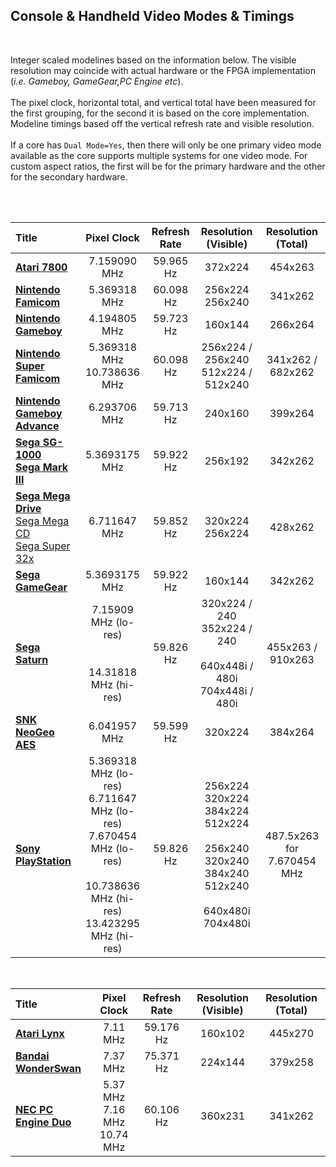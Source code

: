 
## Console & Handheld Video Modes & Timings

<br>

Integer scaled modelines based on the information below. The visible resolution may coincide with actual hardware or the FPGA implementation (_i.e. Gameboy, GameGear,PC Engine etc_).<br><br>The pixel clock, horizontal total, and vertical total have been measured for the first grouping, for the second it is based on the core implementation. Modeline timings based off the vertical refresh rate and visible resolution.<br><br>
If a core has `Dual Mode=Yes`, then there will only be one primary video mode available as the core supports multiple systems for one video mode. For custom aspect ratios, the first will be for the primary hardware and the other for the secondary hardware.<br><br>

<br>

| Title | Pixel Clock | Refresh Rate | Resolution (Visible) | Resolution (Total) |
|:--|:--:|:--:|:--:|:--:|
[**Atari 7800**](https://github.com/OngoGablogian/Integer_Video_Modes/blob/main/console/console.md#atari-7800) | 7.159090 MHz | 59.965 Hz | 372x224 | 454x263 |
[**Nintendo Famicom**](https://github.com/OngoGablogian/Integer_Video_Modes/blob/main/console/console.md#nintendo-famicom--nintendo-entertainment-system) | 5.369318 MHz | 60.098 Hz | 256x224<br>256x240 | 341x262 |
[**Nintendo Gameboy**](https://github.com/OngoGablogian/Integer_Video_Modes/blob/main/console/console.md#game-boy--game-boy-color) | 4.194805 MHz | 59.723 Hz | 160x144 | 266x264 |
[**Nintendo Super Famicom**](https://github.com/OngoGablogian/Integer_Video_Modes/blob/main/console/console.md#super-famicom--super-nintendo) | 5.369318 MHz<br>10.738636 MHz | 60.098 Hz | 256x224 / 256x240<br>512x224 / 512x240 | 341x262 / 682x262 |
[**Nintendo Gameboy Advance**](https://github.com/OngoGablogian/Integer_Video_Modes/blob/main/console/console.md#game-boy-advance) | 6.293706 MHz | 59.713 Hz | 240x160 | 399x264 |
[**Sega SG-1000**](https://github.com/OngoGablogian/Integer_Video_Modes/blob/main/console/console.md#sega-sg-1000)<br>[**Sega Mark III**](https://github.com/OngoGablogian/Integer_Video_Modes/blob/main/console/console.md#sega-mark-iii--sega-master-system-sega-sg-1000-compatible) | 5.3693175 MHz | 59.922 Hz | 256x192 | 342x262 |
[**Sega Mega Drive**](https://github.com/OngoGablogian/Integer_Video_Modes/blob/main/console/console.md#sega-mega-drive--sega-genesis)<br>[Sega Mega CD](https://github.com/OngoGablogian/Integer_Video_Modes/blob/main/console/console.md#sega-mega-drive--sega-genesis)<br>[Sega Super 32x](https://github.com/OngoGablogian/Integer_Video_Modes/blob/main/console/console.md#sega-mega-drive--sega-genesis) | 6.711647 MHz | 59.852 Hz | 320x224<br>256x224 | 428x262 |
[**Sega GameGear**](https://github.com/OngoGablogian/Integer_Video_Modes/blob/main/console/console.md#sega-game-gear) | 5.3693175 MHz | 59.922 Hz | 160x144 | 342x262 |
[**Sega Saturn**](https://github.com/OngoGablogian/Integer_Video_Modes/blob/main/console/console.md#sega-saturn) | 7.15909 MHz (lo-res)<br><br><br>14.31818 MHz (hi-res) | 59.826 Hz | 320x224 / 240<br>352x224 / 240<br><br>640x448i / 480i<br>704x448i / 480i | 455x263 / 910x263 |
[**SNK NeoGeo AES**](https://github.com/OngoGablogian/Integer_Video_Modes/blob/main/console/console.md#neo-geo-advanced-entertainment-system) | 6.041957 MHz | 59.599 Hz | 320x224 | 384x264 |
[**Sony PlayStation**](https://github.com/OngoGablogian/Integer_Video_Modes/blob/main/console/console.md#sony-playstation) | 5.369318 MHz (lo-res)<br>6.711647 MHz (lo-res)<br>7.670454 MHz (lo-res)<br><br>10.738636 MHz (hi-res)<br>13.423295 MHz (hi-res) | 59.826 Hz | 256x224<br>320x224<br>384x224<br>512x224<br><br>256x240<br>320x240<br>384x240<br>512x240<br><br>640x480i<br>704x480i | 487.5x263 for 7.670454 MHz |

<br>

| Title | Pixel Clock | Refresh Rate | Resolution (Visible) | Resolution (Total) |
|:--|:--:|:--:|:--:|:--:|
[**Atari Lynx**](https://github.com/OngoGablogian/Integer_Video_Modes/blob/main/console/console.md#atari-lynx) | 7.11 MHz | 59.176 Hz | 160x102 | 445x270 |
[**Bandai WonderSwan**](https://github.com/OngoGablogian/Integer_Video_Modes/blob/main/console/console.md#bandai-wonderswan--wonderswan-color) | 7.37 MHz | 75.371 Hz | 224x144 | 379x258 |
[**NEC PC Engine Duo**](https://github.com/OngoGablogian/Integer_Video_Modes/blob/main/console/console.md#pc-engine-duo--turbo-duo) | 5.37 MHz<br>7.16 MHz<br>10.74 MHz | 60.106 Hz | 360x231 | 341x262 |

<br>

